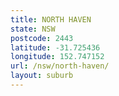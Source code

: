 ```yaml
---
title: NORTH HAVEN
state: NSW
postcode: 2443
latitude: -31.725436
longitude: 152.747152
url: /nsw/north-haven/
layout: suburb
---
```

